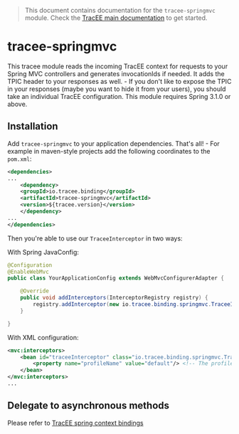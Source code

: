 > This document contains documentation for the `tracee-springmvc` module. Check the [TracEE main documentation](/README.md) to get started.

# tracee-springmvc

This tracee module reads the incoming TracEE context for requests to your Spring MVC controllers and generates invocationIds if needed. It adds the TPIC header to your responses as well. - If you don't like to expose the TPIC in your responses (maybe you want to hide it from your users), you should take an individual TracEE configuration.
This module requires Spring 3.1.0 or above.

## Installation

Add `tracee-springmvc` to your application dependencies. That's all! - For example in maven-style projects add the following coordinates to the `pom.xml`:

```xml
<dependencies>
...
    <dependency>
	<groupId>io.tracee.binding</groupId>
	<artifactId>tracee-springmvc</artifactId>
    <version>${tracee.version}</version>
    </dependency>
...
</dependencies>
```

Then you're able to use our `TraceeInterceptor` in two ways:

With Spring JavaConfig:
```java
@Configuration
@EnableWebMvc
public class YourApplicationConfig extends WebMvcConfigurerAdapter {

    @Override
    public void addInterceptors(InterceptorRegistry registry) {
        registry.addInterceptor(new io.tracee.binding.springmvc.TraceeInterceptor());
    }

}
```

With XML configuration:

```xml
<mvc:interceptors>
	<bean id="traceeInterceptor" class="io.tracee.binding.springmvc.TraceeInterceptor">
		<property name="profileName" value="default"/> <!-- The profile configuration is optional -->
	</bean>
</mvc:interceptors>
...
```

## Delegate to asynchronous methods

Please refer to [TracEE spring context bindings](../springcontext/README.md)
